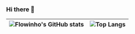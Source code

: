### Hi there 👋

<!--
**flowinho/flowinho** is a ✨ _special_ ✨ repository because its `README.md` (this file) appears on your GitHub profile.

Here are some ideas to get you started:

- 🔭 I’m currently working on ...
- 🌱 I’m currently learning ...
- 👯 I’m looking to collaborate on ...
- 🤔 I’m looking for help with ...
- 💬 Ask me about ...
- 📫 How to reach me: ...
- 😄 Pronouns: ...
- ⚡ Fun fact: ...
-->

|![Flowinho's GitHub stats](https://github-readme-stats.vercel.app/api?username=flowinho&count_private=true&show_icons=true)|![Top Langs](https://github-readme-stats.vercel.app/api/top-langs/?username=flowinho)|
|:-:|:-:|
